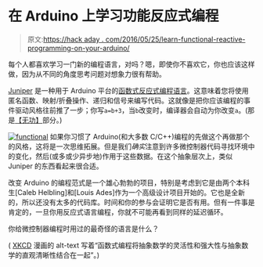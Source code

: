 # 在 Arduino 上学习功能反应式编程

> 原文:[https://hack aday . com/2016/05/25/learn-functional-reactive-programming-on-your-arduino/](https://hackaday.com/2016/05/25/learn-functional-reactive-programming-on-your-arduino/)

每个人都喜欢学习一门新的编程语言，对吗？嗯，即使你不喜欢它，你也应该这样做，因为从不同的角度思考问题对想象力很有帮助。

[Juniper](http://www.juniper-lang.org/tutorial.html) 是一种用于 Arduino 平台的[函数式反应式编程语言](https://en.wikipedia.org/wiki/Functional_reactive_programming)。这意味着您将使用匿名函数、映射/折叠操作、递归和信号来编写代码。这就像是把你应该编程的事件驱动风格往前推了一步；你写`a=b+3`，当`b`改变时，编译器会自动为你改变`a`。(那是[【无功】](https://en.wikipedia.org/wiki/Reactive_programming)部分。)

[![functional](../Images/c1e3d6af4bf8ae188438c30d263c6b8e.png)](https://hackaday.com/wp-content/uploads/2016/05/functional.png) 如果你习惯了 Arduino(和大多数 C/C++)编程的先做这个再做那个的风格，这将是一次思维拓展。但是我们*确实*注意到许多微控制器代码寻找环境中的变化，然后(或多或少异步地)作用于这些数据。在这个抽象层次上，类似 Juniper 的东西看起来很合适。

改变 Arduino 的编程范式是一个雄心勃勃的项目，特别是考虑到它是由两个本科生[Caleb Helbling]和[Louis Ades]作为一个高级设计项目开始的。它也是全新的，所以还没有太多的代码库。时间和你的参与会证明它是否有用。但有一件事是肯定的，一旦你用反应式语言编程，你就不可能再看到同样的延迟循环。

你给微控制器编程时用过的最奇怪的语言是什么？

( [XKCD](https://xkcd.com/1270/) 漫画的 alt-text 写着“函数式编程将抽象数学的灵活性和强大性与抽象数学的直观清晰性结合在一起”。)
